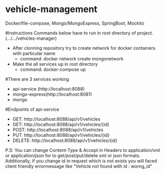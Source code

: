 # vehicle-management
Docker/file-compose, Mongo/MongoExpress, SpringBoot, Mockito

#Instructions
Commands below have to run in root directory of project. (.../.../vehicles-manager)
- After clonning repository try to create network for docker containers with particular name
    * command: docker network create mongonetwork
- Make the all services up in root directory
    * command: docker-compose up

#There are 3 services working
- api-service (http://localhost:8088)
- mongo-express(http://localhost:8081)
- mongo

#Endpoints of api-service
- GET: http://localhost:8088/api/v1/vehicles
- GET: http://localhost:8088/api/v1/vehicles/{id}
- POST: http://localhost:8088/api/v1/vehicles
- PUT: http://localhost:8088/api/v1/vehicles/{id}
- DELETE: http://localhost:8088/api/v1/vehicles/{id}

P.S: You can change Content-Type & Accept in Headers to application/xml or application/json for to 
get/post/put/delete xml or json formats.
Additionally, if you change id in request which is not exists you will faced client friendly 
errormessage like "Vehicle not found with id : worng_id"